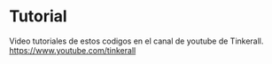 # Tutorial
Video tutoriales de estos codigos en el canal de youtube de Tinkerall.
https://www.youtube.com/tinkerall
